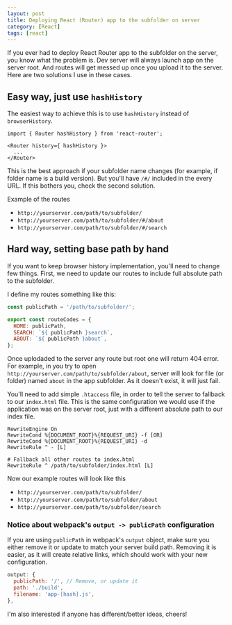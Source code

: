 ```yaml
---
layout: post
title: Deploying React (Router) app to the subfolder on server
category: [React]
tags: [react]
---
```


If you ever had to deploy React Router app to the subfolder on the server, you know what the problem is.
Dev server will always launch app on the server root.
And routes will get messed up once you upload it to the server.
Here are two solutions I use in these cases.

## Easy way, just use `hashHistory`

The easiest way to achieve this is to use `hashHistory` instead of `browserHistory`.

```
import { Router hashHistory } from 'react-router';

<Router history={ hashHistory }>
  ...
</Router>
```

This is the best approach if your subfolder name changes
(for example, if folder name is a build version).
But you'll have `/#/` included in the every URL.
If this bothers you, check the second solution.

<!--more-->

Example of the routes

* `http://yourserver.com/path/to/subfolder/`
* `http://yourserver.com/path/to/subfolder/#/about`
* `http://yourserver.com/path/to/subfolder/#/search`

## Hard way, setting base path by hand

If you want to keep browser history implementation, you'll need to change few things.
First, we need to update our routes to include full absolute path to the subfolder.

I define my routes something like this:

```javascript
const publicPath = '/path/to/subfolder/';

export const routeCodes = {
  HOME: publicPath,
  SEARCH: `${ publicPath }search`,
  ABOUT: `${ publicPath }about`,
};
```

Once uplodaded to the server any route but root one will return 404 error.
For example, in you try to open `http://yourserver.com/path/to/subfolder/about`,
server will look for file (or folder) named `about` in the app subfolder.
As it doesn't exist, it will just fail.

You'll need to add simple `.htaccess` file,
in order to tell the server to fallback to our `index.html` file.
This is the same configuration we would use if the application was on the server root,
just with a different absolute path to our index file.

```
RewriteEngine On
RewriteCond %{DOCUMENT_ROOT}%{REQUEST_URI} -f [OR]
RewriteCond %{DOCUMENT_ROOT}%{REQUEST_URI} -d
RewriteRule ^ - [L]

# Fallback all other routes to index.html
RewriteRule ^ /path/to/subfolder/index.html [L]
```

Now our example routes will look like this

* `http://yourserver.com/path/to/subfolder/`
* `http://yourserver.com/path/to/subfolder/about`
* `http://yourserver.com/path/to/subfolder/search`

### Notice about webpack's `output -> publicPath` configuration

If you are using `publicPath` in webpack's `output` object,
make sure you either remove it or update to match your server build path.
Removing it  is easier, as it will create relative links,
which should work with your new configuration.

```javascript
output: {
  publicPath: '/', // Remove, or update it
  path: './build',
  filename: 'app-[hash].js',
},
```

I'm also interested if anyone has different/better ideas, cheers!
